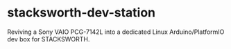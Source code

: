 # stacksworth-dev-station
Reviving a Sony VAIO PCG-7142L into a dedicated Linux Arduino/PlatformIO dev box for STACKSWORTH.
